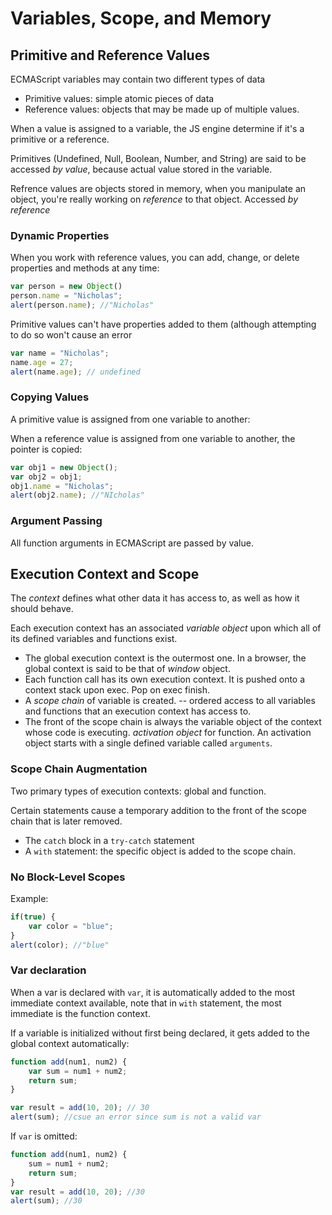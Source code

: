 # Variables, Scope, and Memory
## Primitive and Reference Values
ECMAScript variables may contain two different types of data

* Primitive values: simple atomic pieces of data
* Reference values: objects that may be made up of multiple values.

When a value is assigned to a variable, the JS engine determine if it's a
primitive or a reference.

Primitives (Undefined, Null, Boolean, Number, and String) are said to be
accessed *by value*, because actual value stored in the variable.

Refrence values are objects stored in memory, when you manipulate an
object, you're really working on *reference* to that object. Accessed *by
reference*

### Dynamic Properties
When you work with reference values, you can add, change, or delete
properties and methods at any time:

```javascript
var person = new Object()
person.name = "Nicholas";
alert(person.name); //"Nicholas"
```

Primitive values can't have properties added to them (although attempting
to do so won't cause an error

```javascript
var name = "Nicholas";
name.age = 27;
alert(name.age); // undefined
```

### Copying Values
A primitive value is assigned from one variable to another:

When a reference value is assigned from one variable to another, the
pointer is copied:

```javascript
var obj1 = new Object();
var obj2 = obj1;
obj1.name = "Nicholas";
alert(obj2.name); //"NIcholas"
```

### Argument Passing
All function arguments in ECMAScript are passed by value.

## Execution Context and Scope
The *context* defines what other data it has access to, as well as how it
should behave.

Each execution context has an associated *variable object* upon which all
of its defined variables and functions exist.

* The global execution context is the outermost one. In a browser, the
  global context is said to be that of *window* object.
* Each function call has its own execution context. It is pushed onto a
  context stack upon exec. Pop on exec finish.
* A *scope chain* of variable is created. -- ordered access to all
  variables and functions that an execution context has access to.
* The front of the scope chain is always the variable object of the
  context whose code is executing. *activation object* for function. An
  activation object starts with a single defined variable called
  `arguments`.

### Scope Chain Augmentation
Two primary types of execution contexts: global and function.

Certain statements cause a temporary addition to the front of the scope
chain that is later removed.

* The `catch` block in a `try-catch` statement
* A `with` statement: the specific object is added to the scope chain. 

### No Block-Level Scopes
Example:
```javascript
if(true) {
    var color = "blue";
}
alert(color); //"blue"
```

### Var declaration
When a var is declared with `var`, it is automatically added to the most
immediate context available, note that in `with` statement, the most
immediate is the function context.

If a variable is initialized without first being declared, it gets added
to the global context automatically:

```javascript
function add(num1, num2) {
    var sum = num1 + num2;
    return sum;
}

var result = add(10, 20); // 30
alert(sum); //csue an error since sum is not a valid var
```

If `var` is omitted:

```javascript
function add(num1, num2) {
    sum = num1 + num2;
    return sum;
}
var result = add(10, 20); //30
alert(sum); //30
```
